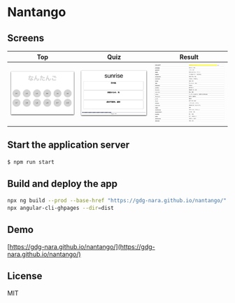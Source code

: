 # Nantango

## Screens

| Top | Quiz | Result |
|:---:|:---:|:---:|
|![](screenshots/top.png)|![](screenshots/quiz.png)|![](screenshots/print.png)|


## Start the application server

```bash
$ npm run start
```

## Build and deploy the app

```bash
npx ng build --prod --base-href "https://gdg-nara.github.io/nantango/"
npx angular-cli-ghpages --dir=dist
```

## Demo

[https://gdg-nara.github.io/nantango/](https://gdg-nara.github.io/nantango/)


## License

MIT
